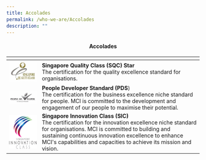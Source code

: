 ```yaml
---
title: Accolades
permalink: /who-we-are/Accolades
description: ""
---
```

#### <center>Accolades</center>

| <!-- -->    | <!-- -->    |
|-------------|-------------|
| ![Alt text for image on Isomer site](/images/accolades/SGQualityClass.png)   | **Singapore Quality Class (SQC) Star**<br> The certification for the quality excellence standard for organisations.         |
| ![Alt text for image on Isomer site](/images/accolades/PeopleDeveloper.png)       | **People Developer Standard (PDS**) <br> The certification for the business excellence niche standard for people. MCI is committed to the development and engagement of our people to maximise their potential.       |
| ![Alt text for image on Isomer site](/images/accolades/SGInnovationClass.png)   | **Singapore Innovation Class (SIC)**<br> The certification for the innovation excellence niche standard for organisations. MCI is committed to building and sustaining continuous innovation excellence to enhance MCI's capabilities and capacities to achieve its mission and vision.      |